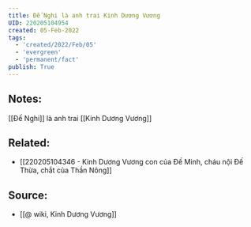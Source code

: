 ```yaml
---
title: Đế Nghi là anh trai Kinh Dương Vương
UID: 220205104954
created: 05-Feb-2022
tags:
  - 'created/2022/Feb/05'
  - 'evergreen'
  - 'permanent/fact'
publish: True
---
```

## Notes:
[[Đế Nghi]] là anh trai [[Kinh Dương Vương]]

## Related:
- [[220205104346 - Kinh Dương Vương con của Đế Minh, cháu nội Đế Thừa, chắt của Thần Nông]]

## Source:
- [[@ wiki, Kinh Dương Vương]]


